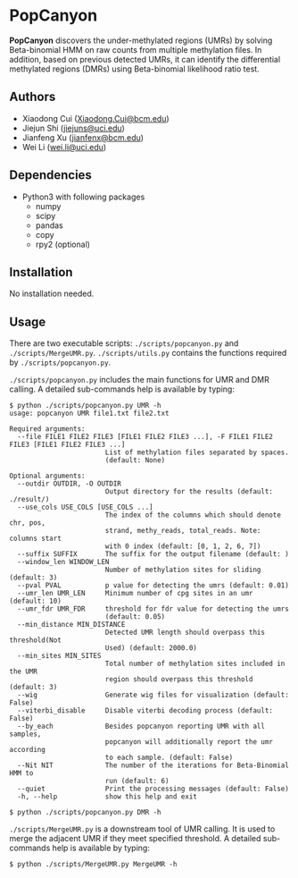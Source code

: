 # PopCanyon
**PopCanyon** discovers the under-methylated regions (UMRs) by solving Beta-binomial HMM on raw counts from multiple methylation files. In addition, based on previous detected UMRs, it can identify the differential methylated regions (DMRs) using Beta-binomial likelihood ratio test.
## Authors
- Xiaodong Cui (Xiaodong.Cui@bcm.edu)
- Jiejun Shi (jiejuns@uci.edu)
- Jianfeng Xu (jianfenx@bcm.edu)
- Wei Li (wei.li@uci.edu)
## Dependencies
- Python3 with following packages
  - numpy
  - scipy
  - pandas
  - copy
  - rpy2 (optional)
## Installation
No installation needed.
## Usage
There are two executable scripts: `./scripts/popcanyon.py` and `./scripts/MergeUMR.py`. `./scripts/utils.py` contains the functions required by `./scripts/popcanyon.py`.

`./scripts/popcanyon.py` includes the main functions for UMR and DMR calling. A detailed sub-commands help is available by typing:

```
$ python ./scripts/popcanyon.py UMR -h
usage: popcanyon UMR file1.txt file2.txt

Required arguments:
  --file FILE1 FILE2 FILE3 [FILE1 FILE2 FILE3 ...], -F FILE1 FILE2 FILE3 [FILE1 FILE2 FILE3 ...]
                        List of methylation files separated by spaces.
                        (default: None)

Optional arguments:
  --outdir OUTDIR, -O OUTDIR
                        Output directory for the results (default: ./result/)
  --use_cols USE_COLS [USE_COLS ...]
                        The index of the columns which should denote chr, pos,
                        strand, methy_reads, total_reads. Note: columns start
                        with 0 index (default: [0, 1, 2, 6, 7])
  --suffix SUFFIX       The suffix for the output filename (default: )
  --window_len WINDOW_LEN
                        Number of methylation sites for sliding (default: 3)
  --pval PVAL           p value for detecting the umrs (default: 0.01)
  --umr_len UMR_LEN     Minimum number of cpg sites in an umr (default: 10)
  --umr_fdr UMR_FDR     threshold for fdr value for detecting the umrs
                        (default: 0.05)
  --min_distance MIN_DISTANCE
                        Detected UMR length should overpass this threshold(Not
                        Used) (default: 2000.0)
  --min_sites MIN_SITES
                        Total number of methylation sites included in the UMR
                        region should overpass this threshold (default: 3)
  --wig                 Generate wig files for visualization (default: False)
  --viterbi_disable     Disable viterbi decoding process (default: False)
  --by_each             Besides popcanyon reporting UMR with all samples,
                        popcanyon will additionally report the umr according
                        to each sample. (default: False)
  --Nit NIT             The number of the iterations for Beta-Binomial HMM to
                        run (default: 6)
  --quiet               Print the processing messages (default: False)
  -h, --help            show this help and exit
```
	$ python ./scripts/popcanyon.py DMR -h

`./scripts/MergeUMR.py` is a downstream tool of UMR calling. It is used to merge the adjacent UMR if they meet specified threshold. A detailed sub-commands help is available by typing:

	$ python ./scripts/MergeUMR.py MergeUMR -h
